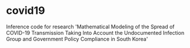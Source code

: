 # covid19
Inference code for research 'Mathematical Modeling of the Spread of COVID-19 Transmission Taking Into Account the Undocumented Infection Group and Government Policy Compliance in South Korea'
